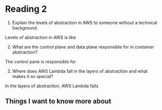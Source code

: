 # Reading 2

1. Explain the levels of abstraction in AWS to someone without a technical background.

Levels of abstraction in AWS is like 

2. What are the control plane and data plane responsible for in container abstraction?

The control pane is responsible for 

3. Where does AWS Lambda fall in the layers of abstraction and what makes it so special?

In the layers of abstraction, AWS Lambda falls 


## Things I want to know more about

